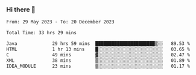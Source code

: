 ### Hi there 👋

<!--START_SECTION:waka-->

```txt
From: 29 May 2023 - To: 20 December 2023

Total Time: 33 hrs 29 mins

Java             29 hrs 59 mins  ██████████████████████▒░░   89.53 %
HTML             1 hr 13 mins    █░░░░░░░░░░░░░░░░░░░░░░░░   03.65 %
C                49 mins         ▓░░░░░░░░░░░░░░░░░░░░░░░░   02.47 %
XML              38 mins         ▒░░░░░░░░░░░░░░░░░░░░░░░░   01.89 %
IDEA_MODULE      23 mins         ▒░░░░░░░░░░░░░░░░░░░░░░░░   01.17 %
```

<!--END_SECTION:waka-->
<!--
**the-beef-calculator/the-beef-calculator** is a ✨ _special_ ✨ repository because its `README.md` (this file) appears on your GitHub profile.

Here are some ideas to get you started:

- 🔭 I’m currently working on ...
- 🌱 I’m currently learning ...
- 👯 I’m looking to collaborate on ...
- 🤔 I’m looking for help with ...
- 💬 Ask me about ...
- 📫 How to reach me: ...
- 😄 Pronouns: ...
- ⚡ Fun fact: ...
-->
